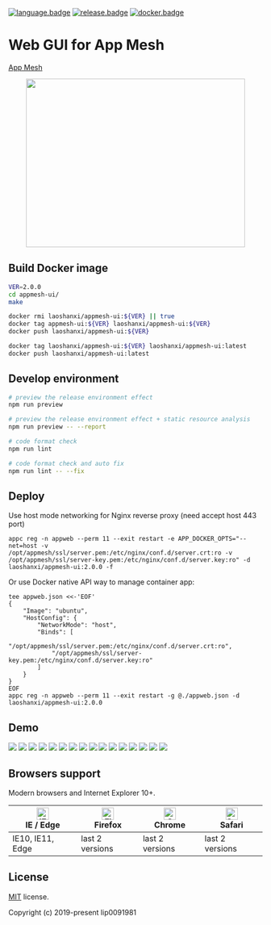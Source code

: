 [![language.badge]][language.url] [![release.badge]][release.url] [![docker.badge]][docker.url]

# Web GUI for App Mesh

[App Mesh](https://github.com/laoshanxi/app-mesh)

<div align=center>
<img src="https://raw.githubusercontent.com/laoshanxi/app-mesh-ui/main/doc/diagram.png"width=434 height=334/>
</div>


## Build Docker image
```bash
VER=2.0.0
cd appmesh-ui/
make

docker rmi laoshanxi/appmesh-ui:${VER} || true
docker tag appmesh-ui:${VER} laoshanxi/appmesh-ui:${VER}
docker push laoshanxi/appmesh-ui:${VER}

docker tag laoshanxi/appmesh-ui:${VER} laoshanxi/appmesh-ui:latest
docker push laoshanxi/appmesh-ui:latest
```

## Develop environment

```bash
# preview the release environment effect
npm run preview

# preview the release environment effect + static resource analysis
npm run preview -- --report

# code format check
npm run lint

# code format check and auto fix
npm run lint -- --fix
```


## Deploy
Use host mode networking for Nginx reverse proxy (need accept host 443 port)
```shell
appc reg -n appweb --perm 11 --exit restart -e APP_DOCKER_OPTS="--net=host -v /opt/appmesh/ssl/server.pem:/etc/nginx/conf.d/server.crt:ro -v /opt/appmesh/ssl/server-key.pem:/etc/nginx/conf.d/server.key:ro" -d laoshanxi/appmesh-ui:2.0.0 -f
```
Or use Docker native API way to manage container app:
```shell
tee appweb.json <<-'EOF'
{
    "Image": "ubuntu",
    "HostConfig": {
        "NetworkMode": "host",
        "Binds": [
            "/opt/appmesh/ssl/server.pem:/etc/nginx/conf.d/server.crt:ro",
            "/opt/appmesh/ssl/server-key.pem:/etc/nginx/conf.d/server.key:ro"
        ]
    }
}
EOF
appc reg -n appweb --perm 11 --exit restart -g @./appweb.json -d laoshanxi/appmesh-ui:2.0.0
```

## Demo

<img src="https://raw.githubusercontent.com/laoshanxi/picture/main/appmesh/1.png" />
<img src="https://raw.githubusercontent.com/laoshanxi/picture/main/appmesh/2.png" />
<img src="https://raw.githubusercontent.com/laoshanxi/picture/main/appmesh/3.png" />
<img src="https://raw.githubusercontent.com/laoshanxi/picture/main/appmesh/4.png" />
<img src="https://raw.githubusercontent.com/laoshanxi/picture/main/appmesh/5.png" />
<img src="https://raw.githubusercontent.com/laoshanxi/picture/main/appmesh/6.png" />
<img src="https://raw.githubusercontent.com/laoshanxi/picture/main/appmesh/7.png" />
<img src="https://raw.githubusercontent.com/laoshanxi/picture/main/appmesh/8.png" />
<img src="https://raw.githubusercontent.com/laoshanxi/picture/main/appmesh/9.png" />
<img src="https://raw.githubusercontent.com/laoshanxi/picture/main/appmesh/a.png" />
<img src="https://raw.githubusercontent.com/laoshanxi/picture/main/appmesh/b.png" />
<img src="https://raw.githubusercontent.com/laoshanxi/picture/main/appmesh/c.png" />
<img src="https://raw.githubusercontent.com/laoshanxi/picture/main/appmesh/d.png" />
<img src="https://raw.githubusercontent.com/laoshanxi/picture/main/appmesh/e.png" />
<img src="https://raw.githubusercontent.com/laoshanxi/picture/main/appmesh/f.png" />
<img src="https://raw.githubusercontent.com/laoshanxi/picture/main/appmesh/g.png" />

## Browsers support

Modern browsers and Internet Explorer 10+.

| [<img src="https://raw.githubusercontent.com/alrra/browser-logos/main/src/edge/edge_48x48.png" alt="IE / Edge" width="24px" height="24px" />](http://godban.github.io/browsers-support-badges/)</br>IE / Edge | [<img src="https://raw.githubusercontent.com/alrra/browser-logos/main/src/firefox/firefox_48x48.png" alt="Firefox" width="24px" height="24px" />](http://godban.github.io/browsers-support-badges/)</br>Firefox | [<img src="https://raw.githubusercontent.com/alrra/browser-logos/main/src/chrome/chrome_48x48.png" alt="Chrome" width="24px" height="24px" />](http://godban.github.io/browsers-support-badges/)</br>Chrome | [<img src="https://raw.githubusercontent.com/alrra/browser-logos/main/src/safari/safari_48x48.png" alt="Safari" width="24px" height="24px" />](http://godban.github.io/browsers-support-badges/)</br>Safari |
| ------------------------------------------------------------------------------------------------------------------------------------------------------------------------------------------------------------- | --------------------------------------------------------------------------------------------------------------------------------------------------------------------------------------------------------------- | ----------------------------------------------------------------------------------------------------------------------------------------------------------------------------------------------------------- | ----------------------------------------------------------------------------------------------------------------------------------------------------------------------------------------------------------- |
| IE10, IE11, Edge                                                                                                                                                                                              | last 2 versions                                                                                                                                                                                                 | last 2 versions                                                                                                                                                                                             | last 2 versions                                                                                                                                                                                             |

## License

[MIT](https://github.com/laoshanxi/app-mesh-ui/LICENSE) license.

Copyright (c) 2019-present lip0091981


[language.url]:   https://nodejs.org/
[language.badge]: https://img.shields.io/badge/language-nodes.vue-blue.svg

[release.url]:    https://github.com/laoshanxi/app-mesh/releases
[release.badge]:  https://img.shields.io/github/v/release/laoshanxi/app-mesh-ui.svg

[docker.url]:    https://hub.docker.com/repository/docker/laoshanxi/appmesh-ui
[docker.badge]:  https://img.shields.io/docker/pulls/laoshanxi/appmesh-ui.svg
